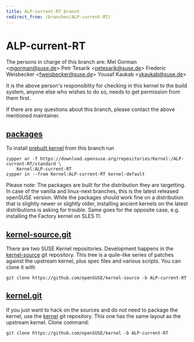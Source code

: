 ```yaml
---
title: ALP-current-RT branch
redirect_from: /branches/ALP-current-RT/
---
```

# ALP-current-RT
The persons in charge of this branch are:
Mel Gorman <[mgorman@suse.de](mailto:mgorman@suse.de?subject=ALP-current-RT%20branch)>
Petr Tesarik <[petesarik@suse.de](mailto:petesarik@suse.de?subject=ALP-current-RT%20branch)>
Frederic Weisbecker <[fweisbecker@suse.de](mailto:fweisbecker@suse.de?subject=ALP-current-RT%20branch)>
Yousaf Kaukab <[ykaukab@suse.de](mailto:ykaukab@suse.de?subject=ALP-current-RT%20branch)>

It is the above person's responsiblity for checking in this kernel to
the build system, anyone else who wishes to do so, needs to get
permission from them first.

If there are any questions about this branch, please contact the above
mentioned maintainer.


## [packages](https://download.opensuse.org/repositories/Kernel:/ALP-current-RT)
To install
[prebuilt kernel](https://download.opensuse.org/repositories/Kernel:/ALP-current-RT)
from this branch run

```
zypper ar -f https://download.opensuse.org/repositories/Kernel:/ALP-current-RT/standard \
    Kernel:ALP-current-RT
zypper in --from Kernel:ALP-current-RT kernel-default
```

Please note: The packages are built for the distribution they are
targetting. In case of the vanilla and linux-next branches, this is the
latest released openSUSE version. While the packages should work
fine on a distribution that is slightly newer or slightly older,
installing ancient kernels on the latest distributions is asking for
trouble. Same goes for the opposite case, e.g. installing the Factory
kernel on SLES 11.

## [kernel-source.git](https://github.com/openSUSE/kernel-source/tree/ALP-current-RT)
There are two SUSE Kernel repositories. Development happens in the
[kernel-source](https://github.com/openSUSE/kernel-source/tree/ALP-current-RT)
git repository. This tree is a quile-like series of patches against the
upstream kernel, plus spec files and various scripts. You can clone it
with

```
git clone https://github.com/openSUSE/kernel-source -b ALP-current-RT
```

## [kernel.git](https://github.com/openSUSE/kernel/tree/ALP-current-RT)
If you just want to hack on the sources and do not need to package the
kernel, use the [kernel](https://github.com/openSUSE/kernel/tree/ALP-current-RT)
git repository. This one has the same layout as the upstream kernel. Clone
command:

```
git clone https://github.com/openSUSE/kernel -b ALP-current-RT
```


